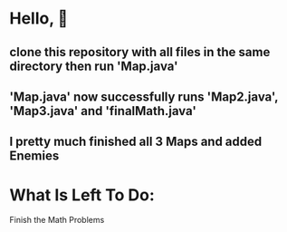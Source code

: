 # Hello, 👋 
## clone this repository with all files in the same directory then run 'Map.java'
## 'Map.java' now successfully runs 'Map2.java', 'Map3.java' and 'finalMath.java'
## I pretty much finished all 3 Maps and added Enemies
# What Is Left To Do: 
Finish the Math Problems
